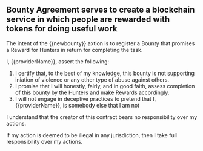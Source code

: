 ## Bounty Agreement serves to create a blockchain service in which people are rewarded with tokens for doing useful work

The intent of the {{newbounty}} axtion is to register a Bounty that promises a Reward for Hunters in return for completing the task.

I, {{providerName}}, assert the following:

1. I certify that, to the best of my knowledge, this bounty is not supporting iniation of violence or any other type of abuse against others.
2. I promise that I will honestly, fairly, and in good faith, assess completion of this bounty by the Hunters and make Rewards accordingly.
3. I will not engage in deceptive practices to pretend that I, {{providerName}}, is somebody else that I am not

I understand that the creator of this contract bears no responsibility over my actions.

If my action is deemed to be illegal in any jurisdiction, then I take full responsibility over my actions.

